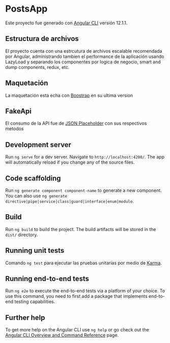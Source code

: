 # PostsApp

Este proyecto fue generado con [Angular CLI](https://github.com/angular/angular-cli) versión 12.1.1.

## Estructura de archivos
El proyecto cuenta con una estrcutura de archivos escalable recomendada por Angular, administrando tambien el performance de la aplicación usando LazyLoad y separando los componentes por logica de negocio, smart and dump components, redux, etc.

## Maquetación
La maquetación esta echa con [Boostrap](https://getbootstrap.com/) en su ultima version

## FakeApi

El consumo de la API fue de [JSON Placeholder](https://jsonplaceholder.typicode.com/) con sus respectivos metodos

## Development server

Run `ng serve` for a dev server. Navigate to `http://localhost:4200/`. The app will automatically reload if you change any of the source files.

## Code scaffolding

Run `ng generate component component-name` to generate a new component. You can also use `ng generate directive|pipe|service|class|guard|interface|enum|module`.

## Build

Run `ng build` to build the project. The build artifacts will be stored in the `dist/` directory.

## Running unit tests

Comando `ng test` para ejecutar las pruebas unitarias por medio de [Karma](https://karma-runner.github.io).

## Running end-to-end tests

Run `ng e2e` to execute the end-to-end tests via a platform of your choice. To use this command, you need to first add a package that implements end-to-end testing capabilities.

## Further help

To get more help on the Angular CLI use `ng help` or go check out the [Angular CLI Overview and Command Reference](https://angular.io/cli) page.
